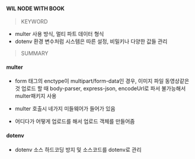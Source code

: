 #### WIL NODE WITH BOOK

> KEYWORD

- multer 사용 방식, 멀티 파트 데이터 형식
- dotenv 환경 변수처럼 시스템은 따른 설정, 비밀키나 다양한 값들 관리

> SUMMARY

#### multer

- form 태그의 enctype이 multipart/form-data인 경우, 이미지 파일 동영상같은 것 업로드 할 때 body-parser, express-json, encodeUrl로 파서 불가능해서 multer패키지 사용

- multer 호출시 네가지 미들웨어가 들어가 있음
- 어디다가 어떻게 업로드를 해서 업로드 객체를 만들어줌

#### dotenv

- dotenv 소스 하드코딩 방지 및 소스코드를 dotenv로 관리
